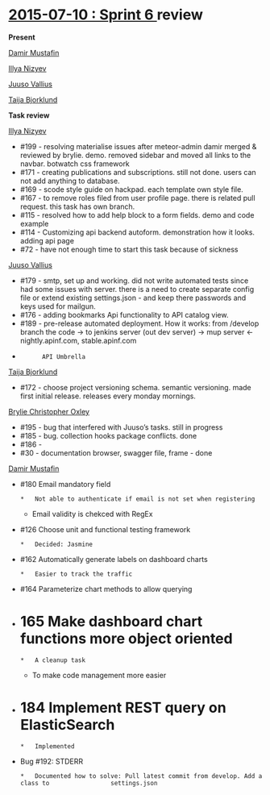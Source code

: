 # [2015-07-10 : Sprint 6 ](https://apinf.hackpad.com/2015-06-29-Meeting-minutes-Sprint-6-planning-bsgwL2QQ1Vg)review

**Present**

[Damir Mustafin](/ep/profile/mBLmVlL59Yq)

[Illya Nizyev](/ep/profile/w4lbdyiXvgi)

[Juuso Vallius](/ep/profile/zha0JkRDVaY)

[Taija Bjorklund](/ep/profile/qMJYdtOf8Ww)

**Task review**

[Illya Nizyev](/ep/profile/w4lbdyiXvgi)

*   #199 - resolving materialise issues after meteor-admin  damir merged & reviewed by brylie. demo. removed sidebar and moved all links to the navbar. botwatch css framework
*   #171 - creating publications and subscriptions. still not done. users can not add anything to database.
*   #169 - scode style guide on hackpad. each template own style file.
*   #167 - to remove roles filed from user profile page. there is related pull request. this task has own branch.
*   #115 - resolved how to add help block to a form fields. demo and code example
*   #114 - Customizing api backend autoform. demonstration how it looks. adding api page
*   #72 - have not enough time to start this task because of sickness

[Juuso Vallius](/ep/profile/zha0JkRDVaY) 

*   #179 - smtp, set up and working. did not write automated tests since had some issues with server. there is a need to create separate config file or extend existing settings.json  - and keep there passwords and keys used for mailgun.
*   #176 - adding bookmarks Api functionality to API catalog view.
*   #189 - pre-release automated deployment. How it works: from /develop branch the code -> to jenkins server (out dev server) -> mup server <- nightly.apinf.com, stable.apinf.com
*           API Umbrella

[Taija Bjorklund](/ep/profile/qMJYdtOf8Ww)

*   #172 - choose project versioning schema. semantic versioning. made first initial release. releases every monday mornings. 

[Brylie Christopher Oxley](https://www.openhub.net/accounts/brylie)

*   #195 - bug that interfered with Juuso’s tasks. still in progress
*   #185 - bug. collection hooks package conflicts. done
*   #186 - 
*   #30 - documentation browser, swagger file, frame - done

[Damir Mustafin](/ep/profile/mBLmVlL59Yq)

*   #180 Email mandatory field

        *   Not able to authenticate if email is not set when registering
    *   Email validity is chekced with RegEx

*   #126 Choose unit and functional testing framework

        *   Decided: Jasmine

*   #162 Automatically generate labels on dashboard charts

        *   Easier to track the traffic

*   #164 Parameterize chart methods to allow querying
*   # 165 Make dashboard chart functions more object oriented

        *   A cleanup task
    *   To make code management more easier

*   # 184 Implement REST query on ElasticSearch

        *   Implemented

*   Bug #192: STDERR

        *   Documented how to solve: Pull latest commit from develop. Add a class to                 settings.json